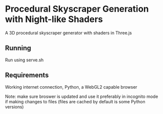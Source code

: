# Procedural Skyscraper Generation with Night-like Shaders

A 3D procedural skyscraper generator with shaders in Three.js

## Running

Run using serve.sh

## Requirements

Working internet connection, Python, a WebGL2 capable browser

Note: make sure broswer is updated and use it preferably in incognito mode if making changes to files (files are cached by default is some Python versions)